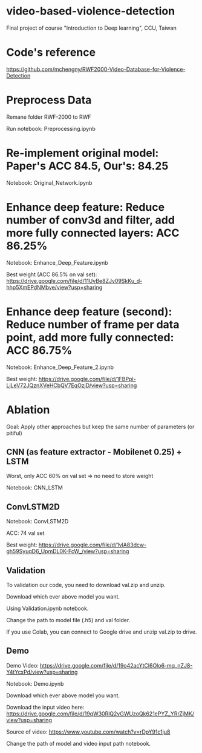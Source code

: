 # video-based-violence-detection
Final project of course "Introduction to Deep learning", CCU, Taiwan
# Code's reference

https://github.com/mchengny/RWF2000-Video-Database-for-Violence-Detection

# Preprocess Data

Remane folder RWF-2000 to RWF

Run notebook: Preprocessing.ipynb

# Re-implement original model: Paper's ACC 84.5, Our's: 84.25

Notebook: Original_Network.ipynb

# Enhance deep feature: Reduce number of conv3d and filter,  add more fully connected layers: ACC 86.25%

Notebook: Enhance_Deep_Feature.ipynb

Best weight (ACC 86.5% on val set): https://drive.google.com/file/d/11UvBe8ZJy09SkKu_d-hhp5XmEPdNMbve/view?usp=sharing

# Enhance deep feature (second): Reduce number of frame per data point, add more fully connected: ACC 86.75%

Notebook: Enhance_Deep_Feature_2.ipynb

Best weight: https://drive.google.com/file/d/1FBPpl-LjLeV72JQznXVeHCbQV7EqOzjD/view?usp=sharing

# Ablation

Goal: Apply other approaches but keep the same number of parameters (or pitiful)

## CNN (as feature extractor - Mobilenet 0.25) + LSTM

Worst, only ACC 60% on val set => no need to store weight

Notebook: CNN_LSTM

## ConvLSTM2D

Notebook: ConvLSTM2D

ACC: 74 val set

Best weight: https://drive.google.com/file/d/1vlA83dcw-gh59SyuqD6_UpmDL0K-FcW_/view?usp=sharing

## Validation

To validation our code, you need to download val.zip and unzip.

Download which ever above model you want.

Using Validation.ipynb notebook.

Change the path to model file (.h5) and val folder.

If you use Colab, you can connect to Google drive and unzip val.zip to drive.

## Demo

Demo Video: https://drive.google.com/file/d/19o42acYtCl6Olo6-mq_nZJ8-Y4tYcxPd/view?usp=sharing

Notebook: Demo.ipynb

Download which ever above model you want.

Download the input video here: https://drive.google.com/file/d/19qW30RlQ2vGWUzoQk621ePYZ_YRrZjMK/view?usp=sharing

Source of video: https://www.youtube.com/watch?v=rDpY91c1ju8

Change the path of model and video input path notebook.






